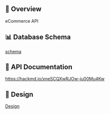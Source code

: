 ## 📄 Overview

eCommerce API 

## 📊 Database Schema

[schema](https://lucid.app/lucidchart/f5b923ed-df74-498e-bedb-61a0d2f8de4f/edit?viewport_loc=-104%2C-491%2C1837%2C884%2C0_0&invitationId=inv_d3cb9fb4-1cf3-4c3c-8997-86dcd87f95e3)

## 📎 API Documentation

https://hackmd.io/xneSCQXwRJOw-ju00Mu4Kw

## 🎨 Design

[Design](https://www.figma.com/file/bHnMNcAuXI1Zd6lyf6Oj1X/PWA-eCommerce-Theme-(Community)?type=design&node-id=184-0&mode=design&t=YYBh5qmVZNlRpmCM-0)
